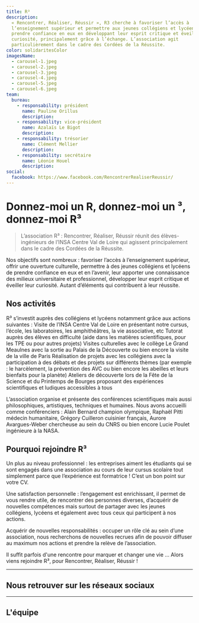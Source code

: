 ```yaml
---
title: R³
description:
  « Rencontrer, Réaliser, Réussir », R3 cherche à favoriser l’accès à
  l’enseignement supérieur et permettre aux jeunes collégiens et lycéens de
  prendre confiance en eux en développant leur esprit critique et éveiller leur
  curiosité, principalement grâce à l’échange. L’association agit
  particulièrement dans le cadre des Cordées de la Réussite.
color: solidaritesColor
imagesName:
  - carousel-1.jpeg
  - carousel-2.jpeg
  - carousel-3.jpeg
  - carousel-4.jpeg
  - carousel-5.jpeg
  - carousel-6.jpeg
team:
  bureau:
    - responsability: président
      name: Pauline Orillus
      description:
    - responsability: vice-président
      name: Azalaïs Le Bigot
      description:
    - responsability: trésorier
      name: Clément Mellier
      description:
    - responsability: secrétaire
      name: Léonie Houel
      description:
social:
  facebook: https://www.facebook.com/RencontrerRealiserReussir/
---
```


# Donnez-moi un R, donnez-moi un ³, donnez-moi R³

<campus-center>
  <campus-responsive-image folder-name="federation/solidarites/r3" name="logo.jpeg" max-width="800"></campus-responsive-image>
</campus-center>

> L’association R³ : Rencontrer, Réaliser, Réussir réunit des élèves-ingénieurs
> de l’INSA Centre Val de Loire qui agissent principalement dans le cadre des
> Cordées de la Réussite.

Nos objectifs sont nombreux : favoriser l’accès à l’enseignement supérieur,
offrir une ouverture culturelle, permettre à des jeunes collégiens et lycéens de
prendre confiance en eux et en l’avenir, leur apporter une connaissance des
milieux universitaire et professionnel, développer leur esprit critique et
éveiller leur curiosité. Autant d’éléments qui contribuent à leur réussite.

## Nos activités

R³ s’investit auprès des collégiens et lycéens notamment grâce aux actions
suivantes : Visite de l’INSA Centre Val de Loire en présentant notre cursus,
l’école, les laboratoires, les amphithéâtres, la vie associative, etc Tutorat
auprès des élèves en difficulté (aide dans les matières scientifiques, pour les
TPE ou pour autres projets) Visites culturelles avec le collège Le Grand
Meaulnes avec la sortie au Palais de la Découverte ou bien encore la visite de
la ville de Paris Réalisation de projets avec les collégiens avec la
participation à des débats et des projets sur différents thèmes (par exemple :
le harcèlement, la prévention des AVC ou bien encore les abeilles et leurs
bienfaits pour la planète) Ateliers de découverte lors de la Fête de la Science
et du Printemps de Bourges proposant des expériences scientifiques et ludiques
accessibles à tous

L’association organise et présente des conférences scientifiques mais aussi
philosophiques, artistiques, techniques et humaines. Nous avons accueilli comme
conférenciers : Alain Bernard champion olympique, Raphaël Pitti médecin
humanitaire, Grégory Cuilleron cuisinier français, Aurore Avargues-Weber
chercheuse au sein du CNRS ou bien encore Lucie Poulet ingénieure à la NASA.

<campus-center>
  <campus-carousel :names="imagesName" folder-name="federation/solidarites/r3"></campus-carousel>
</campus-center>

## Pourquoi rejoindre R³

Un plus au niveau professionnel : les entreprises aiment les étudiants qui se
sont engagés dans une association au cours de leur cursus scolaire tout
simplement parce que l’expérience est formatrice ! C’est un bon point sur votre
CV.

Une satisfaction personnelle : l’engagement est enrichissant, il permet de vous
rendre utile, de rencontrer des personnes diverses, d’acquérir de nouvelles
compétences mais surtout de partager avec les jeunes collégiens, lycéens et
également avec tous ceux qui participent à nos actions.

Acquérir de nouvelles responsabilités : occuper un rôle clé au sein d’une
association, nous recherchons de nouvelles recrues afin de pouvoir diffuser au
maximum nos actions et prendre la relève de l’association.

Il suffit parfois d'une rencontre pour marquer et changer une vie ... Alors
viens rejoindre R³, pour Rencontrer, Réaliser, Réussir !

---

## Nous retrouver sur les réseaux sociaux

<campus-social :social="social" :color="color"></campus-social>

---

## L'équipe

<campus-team :team="team" :color="color"></campus-team>
